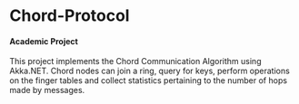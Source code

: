 # Chord-Protocol
#### Academic Project
This project implements the Chord Communication Algorithm using Akka.NET. Chord nodes can join a ring,
query for keys, perform operations on the finger tables and collect statistics pertaining to the
number of hops made by messages.
